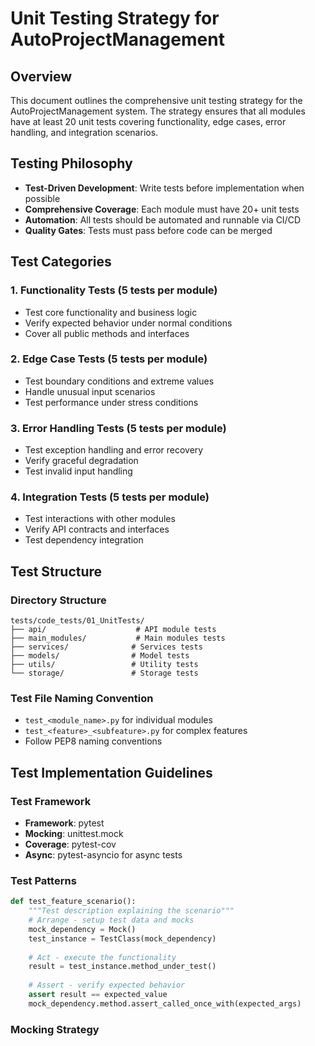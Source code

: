 # Unit Testing Strategy for AutoProjectManagement

## Overview
This document outlines the comprehensive unit testing strategy for the AutoProjectManagement system. The strategy ensures that all modules have at least 20 unit tests covering functionality, edge cases, error handling, and integration scenarios.

## Testing Philosophy
- **Test-Driven Development**: Write tests before implementation when possible
- **Comprehensive Coverage**: Each module must have 20+ unit tests
- **Automation**: All tests should be automated and runnable via CI/CD
- **Quality Gates**: Tests must pass before code can be merged

## Test Categories

### 1. Functionality Tests (5 tests per module)
- Test core functionality and business logic
- Verify expected behavior under normal conditions
- Cover all public methods and interfaces

### 2. Edge Case Tests (5 tests per module)
- Test boundary conditions and extreme values
- Handle unusual input scenarios
- Test performance under stress conditions

### 3. Error Handling Tests (5 tests per module)
- Test exception handling and error recovery
- Verify graceful degradation
- Test invalid input handling

### 4. Integration Tests (5 tests per module)
- Test interactions with other modules
- Verify API contracts and interfaces
- Test dependency integration

## Test Structure

### Directory Structure
```
tests/code_tests/01_UnitTests/
├── api/                    # API module tests
├── main_modules/           # Main modules tests  
├── services/              # Services tests
├── models/                # Model tests
├── utils/                 # Utility tests
└── storage/               # Storage tests
```

### Test File Naming Convention
- `test_<module_name>.py` for individual modules
- `test_<feature>_<subfeature>.py` for complex features
- Follow PEP8 naming conventions

## Test Implementation Guidelines

### Test Framework
- **Framework**: pytest
- **Mocking**: unittest.mock
- **Coverage**: pytest-cov
- **Async**: pytest-asyncio for async tests

### Test Patterns
```python
def test_feature_scenario():
    """Test description explaining the scenario"""
    # Arrange - setup test data and mocks
    mock_dependency = Mock()
    test_instance = TestClass(mock_dependency)
    
    # Act - execute the functionality
    result = test_instance.method_under_test()
    
    # Assert - verify expected behavior
    assert result == expected_value
    mock_dependency.method.assert_called_once_with(expected_args)
```

### Mocking Strategy
